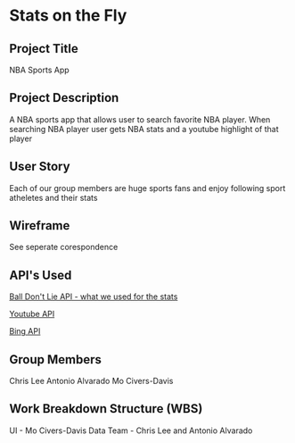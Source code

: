 # Stats on the Fly

## Project Title
NBA Sports App

## Project Description
A NBA sports app that allows user to search favorite NBA player.  When searching NBA player user gets NBA stats and a youtube highlight of that player  

## User Story
Each of our group members are huge sports fans and enjoy following sport atheletes and their stats 

## Wireframe
See seperate corespondence 

## API's Used
[Ball Don't Lie API - what we used for the stats](https://www.balldontlie.io/#introduction)

[Youtube API](https://developers.google.com/youtube/v3)

[Bing API](https://azure.microsoft.com/en-us/services/cognitive-services/bing-web-search-api/)

## Group Members
Chris Lee
Antonio Alvarado
Mo Civers-Davis

## Work Breakdown Structure (WBS)
UI - Mo Civers-Davis
Data Team - Chris Lee and Antonio Alvarado 

